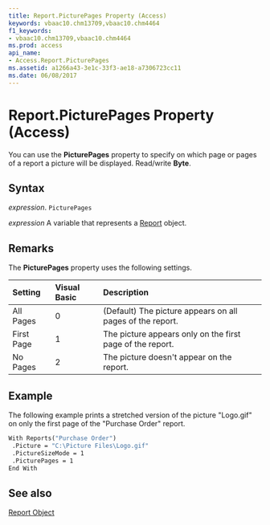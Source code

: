 ```yaml
---
title: Report.PicturePages Property (Access)
keywords: vbaac10.chm13709,vbaac10.chm4464
f1_keywords:
- vbaac10.chm13709,vbaac10.chm4464
ms.prod: access
api_name:
- Access.Report.PicturePages
ms.assetid: a1266a43-3e1c-33f3-ae18-a7306723cc11
ms.date: 06/08/2017
---
```



# Report.PicturePages Property (Access)

You can use the  **PicturePages** property to specify on which page or pages of a report a picture will be displayed. Read/write **Byte**.


## Syntax

 _expression_. `PicturePages`

 _expression_ A variable that represents a [Report](./Access.Report.md) object.


## Remarks

The  **PicturePages** property uses the following settings.



|**Setting**|**Visual Basic**|**Description**|
|:-----|:-----|:-----|
|All Pages|0|(Default) The picture appears on all pages of the report.|
|First Page|1|The picture appears only on the first page of the report.|
|No Pages|2|The picture doesn't appear on the report.|

## Example

The following example prints a stretched version of the picture "Logo.gif" on only the first page of the "Purchase Order" report.


```vb
With Reports("Purchase Order") 
 .Picture = "C:\Picture Files\Logo.gif" 
 .PictureSizeMode = 1 
 .PicturePages = 1 
End With
```


## See also


[Report Object](Access.Report.md)


